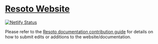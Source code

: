 # [Resoto Website](https://resoto.com)

[![Netlify Status](https://api.netlify.com/api/v1/badges/191adcac-a4d4-45d4-be24-7a2a18cb024b/deploy-status)](https://app.netlify.com/sites/resoto/deploys)

Please refer to the [Resoto documentation contribution guide](https://resoto.com/docs/contributing/documentation) for details on how to submit edits or additions to the website/documentation.
